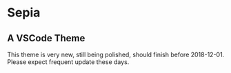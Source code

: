 # Sepia

## A VSCode Theme
This theme is very new, still being polished, should finish before 2018-12-01. Please expect frequent update these days.
